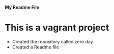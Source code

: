 **My Readme File**
# This is a vagrant project
* Created the repository called zero day
* Created a Readme file 
